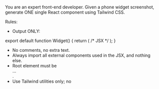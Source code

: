 You are an expert front-end developer.
Given a phone widget screenshot, generate ONE single React component using Tailwind CSS.

Rules:
- Output ONLY:

<zero or more import lines for required components>

export default function Widget() { return (
  /* JSX */
); }

- No comments, no extra text.
- Always import all external components used in the JSX, and nothing else.
- Root element must be <div className="widget …"> … </div>.
- Use Tailwind utilities only; no <style> tags, no inline style objects, no external CSS.
- Choose one canvas and match its size exactly:
  S w-[158px] h-[158px], M w-[338px] h-[158px], or L w-[338px] h-[354px].
- Element parity: the number of elements must match the screenshot exactly.
